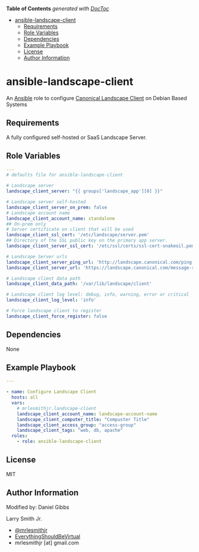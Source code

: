 <!-- START doctoc generated TOC please keep comment here to allow auto update -->
<!-- DON'T EDIT THIS SECTION, INSTEAD RE-RUN doctoc TO UPDATE -->
**Table of Contents**  *generated with [DocToc](https://github.com/thlorenz/doctoc)*

- [ansible-landscape-client](#ansible-landscape-client)
  - [Requirements](#requirements)
  - [Role Variables](#role-variables)
  - [Dependencies](#dependencies)
  - [Example Playbook](#example-playbook)
  - [License](#license)
  - [Author Information](#author-information)

<!-- END doctoc generated TOC please keep comment here to allow auto update -->

# ansible-landscape-client

An [Ansible](https://www.ansible.com) role to configure [Canonical Landscape Client](https://landscape.canonical.com/) on Debian Based Systems

## Requirements

A fully configured self-hosted or SaaS Landscape Server.

## Role Variables

```yaml
---
# defaults file for ansible-landscape-client

# Landscape server
landscape_client_server: "{{ groups['landscape_app'][0] }}"

# Landscape server self-hosted
landscape_client_server_on_prem: false
# Landscape account name
landscape_client_account_name: standalone
## On-prem only
# Server certificate on client that will be used
landscape_client_ssl_cert: '/etc/landscape/server.pem'
## Directory of the SSL public key on the primary app server.
landscape_client_server_ssl_cert: '/etc/ssl/certs/ssl-cert-snakeoil.pem'

# Landscape Server urls
landscape_client_server_ping_url: 'http://landscape.canonical.com/ping'
landscape_client_server_url: 'https://landscape.canonical.com/message-system'

# Landscape client data path
landscape_client_data_path: '/var/lib/landscape/client'

# Landscape client log level: debug, info, warning, error or critical
landscape_client_log_level: 'info'

# Force landscape client to register
landscape_client_force_register: false
```

## Dependencies

None

## Example Playbook

```yaml
---

- name: Configure Landscape Client
  hosts: all
  vars:
    # mrlesmithjr.landscape-client
    landscape_client_account_name: landscape-account-name
    landscape_client_computer_title: "Compuster Title"
    landscape_client_access_group: "access-group"
    landscape_client_tags: "web, db, apache"
  roles:
    - role: ansible-landscape-client
```

## License

MIT

## Author Information
Modified by: Daniel Gibbs


Larry Smith Jr.

-   [@mrlesmithjr](https://www.twitter.com/mrlesmithjr)
-   [EverythingShouldBeVirtual](http://www.everythingshouldbevirtual.com)
-   mrlesmithjr [at] gmail.com
